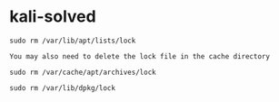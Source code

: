 # kali-solved




``
sudo rm /var/lib/apt/lists/lock
``

``
You may also need to delete the lock file in the cache directory
``

``
sudo rm /var/cache/apt/archives/lock
``

``
sudo rm /var/lib/dpkg/lock
``
